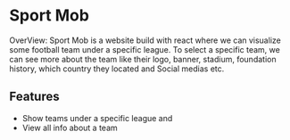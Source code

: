 # Sport Mob

OverView: Sport Mob is a website build with react where we can visualize some football team under a specific league. To select a specific team, we can see more about the team like their logo, banner, stadium, foundation history, which country they located and Social medias etc.

## Features
* Show teams under a specific league and
* View all info about a team